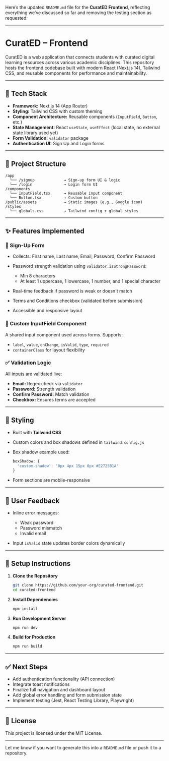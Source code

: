 Here’s the updated `README.md` file for the **CuratED Frontend**, reflecting everything we’ve discussed so far and removing the testing section as requested:

---

# CuratED – Frontend

CuratED is a web application that connects students with curated digital learning resources across various academic disciplines. This repository hosts the frontend codebase built with modern React (Next.js 14), Tailwind CSS, and reusable components for performance and maintainability.

---

## 🔧 Tech Stack

* **Framework:** Next.js 14 (App Router)
* **Styling:** Tailwind CSS with custom theming
* **Component Architecture:** Reusable components (`InputField`, `Button`, etc.)
* **State Management:** React `useState`, `useEffect` (local state, no external state library used yet)
* **Form Validation:** `validator` package
* **Authentication UI:** Sign Up and Login forms

---

## 📁 Project Structure

```
/app
  └── /signup             → Sign-up form UI & logic
  └── /login              → Login form UI
/components
  └── InputField.tsx      → Reusable input component
  └── Button.tsx          → Custom button
/public/assets            → Static images (e.g., Google icon)
/styles
  └── globals.css         → Tailwind config + global styles
```

---

## ✨ Features Implemented

### 🔐 Sign-Up Form

* Collects: First name, Last name, Email, Password, Confirm Password
* Password strength validation using `validator.isStrongPassword`:

  * Min 8 characters
  * At least 1 uppercase, 1 lowercase, 1 number, and 1 special character
* Real-time feedback if password is weak or doesn't match
* Terms and Conditions checkbox (validated before submission)
* Accessible and responsive layout

### 🧩 Custom InputField Component

A shared input component used across forms. Supports:

* `label`, `value`, `onChange`, `isValid`, `type`, `required`
* `containerClass` for layout flexibility

### ✅ Validation Logic

All inputs are validated live:

* **Email:** Regex check via `validator`
* **Password:** Strength validation
* **Confirm Password:** Match validation
* **Checkbox:** Ensures terms are accepted

---

## 🎨 Styling

* Built with **Tailwind CSS**
* Custom colors and box shadows defined in `tailwind.config.js`
* Box shadow example used:

  ```js
  boxShadow: {
    'custom-shadow': '0px 4px 15px 0px #E2725B1A'
  }
  ```
* Form sections are mobile-responsive

---

## 🔄 User Feedback

* Inline error messages:

  * Weak password
  * Password mismatch
  * Invalid email
* Input `isValid` state updates border colors dynamically

---

## 🔗 Setup Instructions

1. **Clone the Repository**

   ```bash
   git clone https://github.com/your-org/curated-frontend.git
   cd curated-frontend
   ```

2. **Install Dependencies**

   ```bash
   npm install
   ```

3. **Run Development Server**

   ```bash
   npm run dev
   ```

4. **Build for Production**

   ```bash
   npm run build
   ```

---

## ✅ Next Steps

* Add authentication functionality (API connection)
* Integrate toast notifications
* Finalize full navigation and dashboard layout
* Add global error handling and form submission state
* Implement testing (Jest, React Testing Library, Playwright)

---

## 📄 License

This project is licensed under the MIT License.

---

Let me know if you want to generate this into a `README.md` file or push it to a repository.
